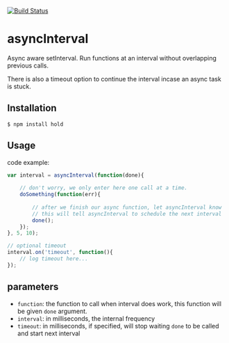 [![Build Status](https://secure.travis-ci.org/socialradar/asyncinterval.png)](http://travis-ci.org/socialradar/asyncinterval)

asyncInterval
=============

Async aware setInterval. Run functions at an interval without overlapping previous calls.

There is also a timeout option to continue the interval incase an async task is stuck.

## Installation

    $ npm install hold

## Usage

code example:

```js
var interval = asyncInterval(function(done){
    
    // don't worry, we only enter here one call at a time.
    doSomething(function(err){
    
        // after we finish our async function, let asyncInterval know
        // this will tell asyncInterval to schedule the next interval
        done();
    });
}, 5, 10);

// optional timeout
interval.on('timeout', function(){
    // log timeout here...
});
```

## parameters

* `function`: the function to call when interval does work, this function will be given `done` argument.
* `interval`: in milliseconds, the internal frequency
* `timeout`: in milliseconds, if specified, will stop waiting `done` to be called and start next interval

